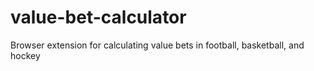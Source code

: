 # value-bet-calculator
Browser extension for calculating value bets in football, basketball, and hockey
